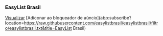 ### EasyList Brasil
[Visualizar](https://raw.githubusercontent.com/easylistbrasil/easylistbrasil/filtro/easylistbrasil.txt)  [Adiconar ao bloqueador de aúncio](abp:subscribe?location=https://raw.githubusercontent.com/easylistbrasil/easylistbrasil/filtro/easylistbrasil.txt&title=EasyList Brasil)
